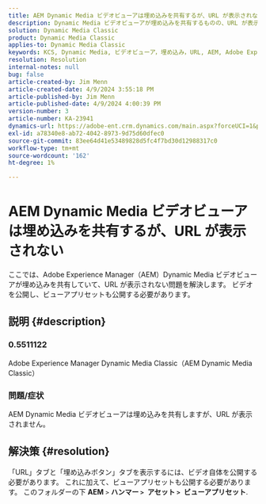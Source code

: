 ```yaml
---
title: AEM Dynamic Media ビデオビューアは埋め込みを共有するが、URL が表示されない
description: Dynamic Media ビデオビューアが埋め込みを共有するものの、URL が表示されないAEMの問題を解決する方法を説明します。
solution: Dynamic Media Classic
product: Dynamic Media Classic
applies-to: Dynamic Media Classic
keywords: KCS, Dynamic Media, ビデオビューア，埋め込み，URL, AEM, Adobe Experience Manager, トラブルシューティング
resolution: Resolution
internal-notes: null
bug: false
article-created-by: Jim Menn
article-created-date: 4/9/2024 3:55:18 PM
article-published-by: Jim Menn
article-published-date: 4/9/2024 4:00:39 PM
version-number: 3
article-number: KA-23941
dynamics-url: https://adobe-ent.crm.dynamics.com/main.aspx?forceUCI=1&pagetype=entityrecord&etn=knowledgearticle&id=6326bb8c-89f6-ee11-a1fe-6045bd006268
exl-id: a78340e8-ab72-4042-8973-9d75d60dfec0
source-git-commit: 83ee64d41e53489828d5fc4f7bd30d12988317c0
workflow-type: tm+mt
source-wordcount: '162'
ht-degree: 1%

---
```


# AEM Dynamic Media ビデオビューアは埋め込みを共有するが、URL が表示されない


ここでは、Adobe Experience Manager（AEM）Dynamic Media ビデオビューアが埋め込みを共有していて、URL が表示されない問題を解決します。 ビデオを公開し、ビューアプリセットも公開する必要があります。

## 説明 {#description}


### 0.5511122<b> </b>

Adobe Experience Manager Dynamic Media Classic（AEM Dynamic Media Classic）

### 問題/症状

AEM Dynamic Media ビデオビューアは埋め込みを共有しますが、URL が表示されません。


## 解決策 {#resolution}


「URL」タブと「埋め込みボタン」タブを表示するには、ビデオ自体を公開する必要があります。 これに加えて、ビューアプリセットも公開する必要があります。 このフォルダーの下 <b>AEM</b> `>`  <b>ハンマー `>` </b> <b>アセット `>` </b> <b>ビューアプリセット</b>.

